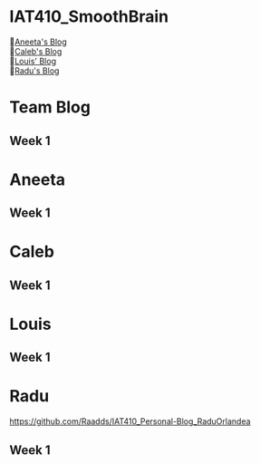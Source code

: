 # IAT410_SmoothBrain

:crown:[Aneeta's Blog](#aneeta)<br>
:peach:[Caleb's Blog](#caleb)<br>
:round_pushpin:[Louis' Blog](#louis)<br>
:fries:[Radu's Blog](#radu)<br>

# Team Blog

## Week 1

# Aneeta
  ## Week 1

# Caleb
  ## Week 1

# Louis
  ## Week 1

# Radu
  https://github.com/Raadds/IAT410_Personal-Blog_RaduOrlandea
  ## Week 1
